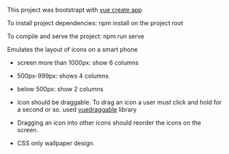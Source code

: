 This project was bootstrapt with [vue create app](https://cli.vuejs.org/guide/creating-a-project.html)

To install project dependencies: npm install on the project root

To compile and serve the project: npm run serve

Emulates the layout of icons on a smart phone

- screen more than 1000px: show 6 columns
- 500px-999px: shows 4 columns
- below 500px: show 2 columns

- Icon should be draggable. To drag an icon a user must click and hold for a second or so. used [vuedraggable](https://github.com/SortableJS/Vue.Draggable) library
- Dragging an icon into other icons should reorder the icons on the screen.
- CSS only wallpaper design.
